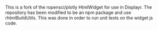 This is a fork of the ropensci/plotly HtmlWidget for use in Displayr. The repository has been modified to be an npm package and use rhtmlBuildUtils. This was done in order to run unit tests on the widget js code.